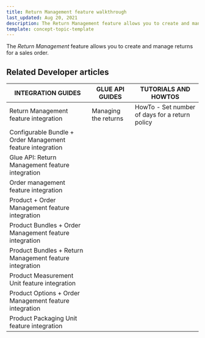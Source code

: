 ```yaml
---
title: Return Management feature walkthrough
last_updated: Aug 20, 2021
description: The Return Management feature allows you to create and manage returns for a sales order.
template: concept-topic-template
---
```


The _Return Management_ feature allows you to create and manage returns for a sales order.

<!--
To learn more about the feature and to find out how end users use it, see [Return Management feature overview](https://documentation.spryker.com/docs/return-management-feature-overview) for business users.
-->

## Related Developer articles

| INTEGRATION   GUIDES  | GLUE API GUIDES | TUTORIALS AND HOWTOS |
|---|---|---|
| Return   Management feature integration | Managing the returns | HowTo - Set number of days for a   return policy |
| Configurable   Bundle + Order Management feature integration |  |  |
| Glue   API: Return Management feature integration |  |  |
| Order   management feature integration |  |  |
| Product   + Order Management feature integration |  |  |
| Product   Bundles + Order Management feature integration |  |  |
| Product   Bundles + Return Management feature integration |  |  |
| Product   Measurement Unit feature integration |  |  |
| Product   Options + Order Management feature integration |  |  |
| Product   Packaging Unit feature integration |  |  |
